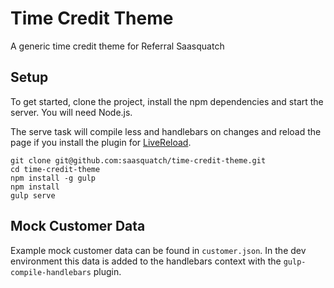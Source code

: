 Time Credit Theme
=================

A generic time credit theme for Referral Saasquatch


Setup
-----

To get started, clone the project, install the npm dependencies and start the server. You will need Node.js.

The serve task will compile less and handlebars on changes and reload the page if you install the plugin for  [LiveReload](http://livereload.com/).

```
git clone git@github.com:saasquatch/time-credit-theme.git
cd time-credit-theme
npm install -g gulp
npm install
gulp serve
```

Mock Customer Data
------------------

Example mock customer data can be found in `customer.json`.  In the dev environment this data is added to the handlebars context with the `gulp-compile-handlebars` plugin.
